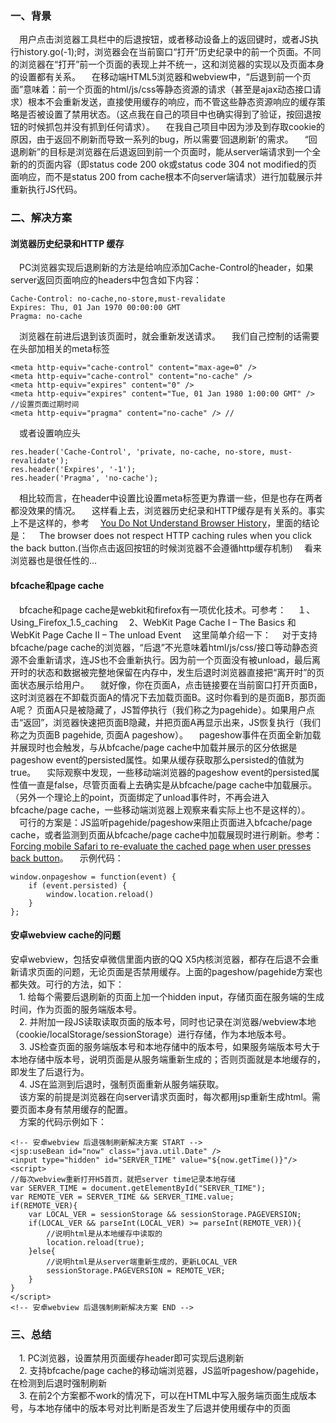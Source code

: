 ###  **一、背景**
　用户点击浏览器工具栏中的后退按钮，或者移动设备上的返回键时，或者JS执行history.go(-1);时，浏览器会在当前窗口“打开”历史纪录中的前一个页面。不同的浏览器在“打开”前一个页面的表现上并不统一，这和浏览器的实现以及页面本身的设置都有关系。
　在移动端HTML5浏览器和webview中，“后退到前一个页面”意味着：前一个页面的html/js/css等静态资源的请求（甚至是ajax动态接口请求）根本不会重新发送，直接使用缓存的响应，而不管这些静态资源响应的缓存策略是否被设置了禁用状态。（这点我在自己的项目中也确实得到了验证，按回退按钮的时候抓包并没有抓到任何请求）。
　在我自己项目中因为涉及到存取cookie的原因，由于返回不刷新而导致一系列的bug，所以需要‘回退刷新’的需求。
　“回退刷新”的目标是浏览器在后退返回到前一个页面时，能从server端请求到一个全新的的页面内容（即status code 200 ok或status code 304 not modified的页面响应，而不是status 200 from cache根本不向server端请求）进行加载展示并重新执行JS代码。

###  **二、解决方案**
#### **浏览器历史纪录和HTTP 缓存**
　PC浏览器实现后退刷新的方法是给响应添加Cache-Control的header，如果server返回页面响应的headers中包含如下内容：

    Cache-Control: no-cache,no-store,must-revalidate
    Expires: Thu, 01 Jan 1970 00:00:00 GMT
    Pragma: no-cache
　浏览器在前进后退到该页面时，就会重新发送请求。
　我们自己控制的话需要在头部加相关的meta标签

    <meta http-equiv="cache-control" content="max-age=0" />
    <meta http-equiv="cache-control" content="no-cache" />
    <meta http-equiv="expires" content="0" />
    <meta http-equiv="expires" content="Tue, 01 Jan 1980 1:00:00 GMT" /> //设置页面过期时间
    <meta http-equiv="pragma" content="no-cache" /> //
　或者设置响应头

    res.header('Cache-Control', 'private, no-cache, no-store, must-revalidate');
    res.header('Expires', '-1');
    res.header('Pragma', 'no-cache');
　相比较而言，在header中设置比设置meta标签更为靠谱一些，但是也存在两者都没效果的情况。
　这样看上去，浏览器历史纪录和HTTP缓存是有关系的。事实上不是这样的，参考
　[You Do Not Understand Browser History](http://madhatted.com/2013/6/16/you-do-not-understand-browser-history)，里面的结论是：
　The browser does not respect HTTP caching rules when you click the back button.(当你点击返回按钮的时候浏览器不会遵循http缓存机制)
　看来浏览器也是很任性的...
#### **bfcache和page cache**
　bfcache和page cache是webkit和firefox有一项优化技术。可参考：
　１、Using_Firefox_1.5_caching
　2、WebKit Page Cache I – The Basics 和 WebKit Page Cache II – The unload Event
　这里简单介绍一下：
　对于支持bfcache/page cache的浏览器，“后退”不光意味着html/js/css/接口等动静态资源不会重新请求，连JS也不会重新执行。因为前一个页面没有被unload，最后离开时的状态和数据被完整地保留在内存中，发生后退时浏览器直接把“离开时”的页面状态展示给用户。
　就好像，你在页面A，点击链接要在当前窗口打开页面B，这时浏览器在不卸载页面A的情况下去加载页面B。这时你看到的是页面B，那页面A呢？ 页面A只是被隐藏了，JS暂停执行（我们称之为pagehide）。如果用户点击“返回”，浏览器快速把页面B隐藏，并把页面A再显示出来，JS恢复执行（我们称之为页面B pagehide, 页面A pageshow）。
　pageshow事件在页面全新加载并展现时也会触发，与从bfcache/page cache中加载并展示的区分依据是pageshow event的persisted属性。如果从缓存获取那么persisted的值就为true。
　实际观察中发现，一些移动端浏览器的pageshow event的persisted属性值一直是false，尽管页面看上去确实是从bfcache/page cache中加载展示。（另外一个理论上的point，页面绑定了unload事件时，不再会进入bfcache/page cache，一些移动端浏览器上观察来看实际上也不是这样的）。
　可行的方案是：JS监听pagehide/pageshow来阻止页面进入bfcache/page cache，或者监测到页面从bfcache/page cache中加载展现时进行刷新。参考：
[Forcing mobile Safari to re-evaluate the cached page when user presses back button](http://stackoverflow.com/questions/24524248/forcing-mobile-safari-to-re-evaluate-the-cached-page-when-user-presses-back-butt/24524249#24524249)。
　示例代码：

    window.onpageshow = function(event) {
        if (event.persisted) {
            window.location.reload()
        }
    };

#### **安卓webview cache的问题**
安卓webview，包括安卓微信里面内嵌的QQ X5内核浏览器，都存在后退不会重新请求页面的问题，无论页面是否禁用缓存。上面的pageshow/pagehide方案也都失效。可行的方法，如下：  
　1. 给每个需要后退刷新的页面上加一个hidden input，存储页面在服务端的生成时间，作为页面的服务端版本号。  
　2. 并附加一段JS读取读取页面的版本号，同时也记录在浏览器/webview本地（cookie/localStorage/sessionStorage）进行存储，作为本地版本号。  
　3. JS检查页面的服务端版本号和本地存储中的版本号，如果服务端版本号大于本地存储中版本号，说明页面是从服务端重新生成的；否则页面就是本地缓存的，即发生了后退行为。  
　4. JS在监测到后退时，强制页面重新从服务端获取。  
　该方案的前提是浏览器在向server请求页面时，每次都用jsp重新生成html。需要页面本身有禁用缓存的配置。  
　方案的代码示例如下：

    <!-- 安卓webview 后退强制刷新解决方案 START -->
    <jsp:useBean id="now" class="java.util.Date" />
    <input type="hidden" id="SERVER_TIME" value="${now.getTime()}"/>
    <script>
    //每次webview重新打开H5首页，就把server time记录本地存储
    var SERVER_TIME = document.getElementById("SERVER_TIME");
    var REMOTE_VER = SERVER_TIME && SERVER_TIME.value;
    if(REMOTE_VER){
        var LOCAL_VER = sessionStorage && sessionStorage.PAGEVERSION;
        if(LOCAL_VER && parseInt(LOCAL_VER) >= parseInt(REMOTE_VER)){
            //说明html是从本地缓存中读取的
            location.reload(true);
        }else{
            //说明html是从server端重新生成的，更新LOCAL_VER
            sessionStorage.PAGEVERSION = REMOTE_VER;
        }
    }
    </script>
    <!-- 安卓webview 后退强制刷新解决方案 END -->

###  **三、总结**
　1. PC浏览器，设置禁用页面缓存header即可实现后退刷新  
　2. 支持bfcache/page cache的移动端浏览器，JS监听pageshow/pagehide，在检测到后退时强制刷新  
　3. 在前2个方案都不work的情况下，可以在HTML中写入服务端页面生成版本号，与本地存储中的版本号对比判断是否发生了后退并使用缓存中的页面  